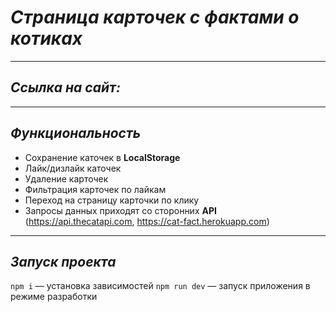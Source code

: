# ***Страница карточек с фактами о котиках***

----
## *Ссылка на сайт:*


----
## *Функциональность*
* Сохранение каточек в **LocalStorage**
* Лайк/дизлайк каточек
* Удаление карточек
* Фильтрация карточек по лайкам
* Переход на страницу карточки по клику
* Запросы данных приходят со сторонних **API** (https://api.thecatapi.com, https://cat-fact.herokuapp.com)

----
## *Запуск проекта*
`npm i` — установка зависимостей
`npm run dev` — запуск приложения в режиме разработки